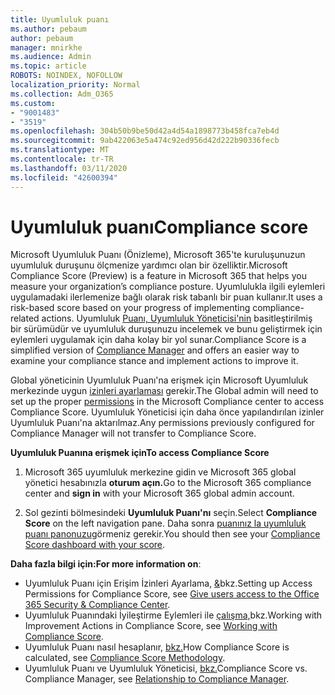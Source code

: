 ```yaml
---
title: Uyumluluk puanı
ms.author: pebaum
author: pebaum
manager: mnirkhe
ms.audience: Admin
ms.topic: article
ROBOTS: NOINDEX, NOFOLLOW
localization_priority: Normal
ms.collection: Adm_O365
ms.custom:
- "9001483"
- "3519"
ms.openlocfilehash: 304b50b9be50d42a4d54a1898773b458fca7eb4d
ms.sourcegitcommit: 9ab422063e5a474c92ed956d42d222b90336fecb
ms.translationtype: MT
ms.contentlocale: tr-TR
ms.lasthandoff: 03/11/2020
ms.locfileid: "42600394"
---
```

# <a name="compliance-score"></a><span data-ttu-id="5c41e-102">Uyumluluk puanı</span><span class="sxs-lookup"><span data-stu-id="5c41e-102">Compliance score</span></span>

<span data-ttu-id="5c41e-103">Microsoft Uyumluluk Puanı (Önizleme), Microsoft 365'te kuruluşunuzun uyumluluk duruşunu ölçmenize yardımcı olan bir özelliktir.</span><span class="sxs-lookup"><span data-stu-id="5c41e-103">Microsoft Compliance Score (Preview) is a feature in Microsoft 365 that helps you measure your organization’s compliance posture.</span></span> <span data-ttu-id="5c41e-104">Uyumlulukla ilgili eylemleri uygulamadaki ilerlemenize bağlı olarak risk tabanlı bir puan kullanır.</span><span class="sxs-lookup"><span data-stu-id="5c41e-104">It uses a risk-based score based on your progress of implementing compliance-related actions.</span></span>   <span data-ttu-id="5c41e-105">Uyumluluk [Puanı, Uyumluluk Yöneticisi'nin](https://docs.microsoft.com/microsoft-365/compliance/compliance-manager-overview) basitleştirilmiş bir sürümüdür ve uyumluluk duruşunuzu incelemek ve bunu geliştirmek için eylemleri uygulamak için daha kolay bir yol sunar.</span><span class="sxs-lookup"><span data-stu-id="5c41e-105">Compliance Score is a simplified version of [Compliance Manager](https://docs.microsoft.com/microsoft-365/compliance/compliance-manager-overview) and offers an easier way to examine your compliance stance and implement actions to improve it.</span></span> 

<span data-ttu-id="5c41e-106">Global yöneticinin Uyumluluk Puanı'na erişmek için Microsoft Uyumluluk merkezinde uygun [izinleri ayarlaması](https://docs.microsoft.com/microsoft-365/security/office-365-security/permissions-in-the-security-and-compliance-center) gerekir.</span><span class="sxs-lookup"><span data-stu-id="5c41e-106">The Global admin will need to set up the proper [permissions](https://docs.microsoft.com/microsoft-365/security/office-365-security/permissions-in-the-security-and-compliance-center) in the Microsoft Compliance center to access Compliance Score.</span></span>  <span data-ttu-id="5c41e-107">Uyumluluk Yöneticisi için daha önce yapılandırılan izinler Uyumluluk Puanı'na aktarılmaz.</span><span class="sxs-lookup"><span data-stu-id="5c41e-107">Any permissions previously configured for Compliance Manager will not transfer to Compliance Score.</span></span>

<span data-ttu-id="5c41e-108">**Uyumluluk Puanına erişmek için**</span><span class="sxs-lookup"><span data-stu-id="5c41e-108">**To access Compliance Score**</span></span>

1. <span data-ttu-id="5c41e-109">Microsoft 365 uyumluluk merkezine gidin ve Microsoft 365 global yönetici hesabınızla **oturum açın.**</span><span class="sxs-lookup"><span data-stu-id="5c41e-109">Go to the Microsoft 365 compliance center and **sign in** with your Microsoft 365 global admin account.</span></span>

2. <span data-ttu-id="5c41e-110">Sol gezinti bölmesindeki **Uyumluluk Puanı'nı** seçin.</span><span class="sxs-lookup"><span data-stu-id="5c41e-110">Select **Compliance Score** on the left navigation pane.</span></span> <span data-ttu-id="5c41e-111">Daha sonra [puanınız la uyumluluk puanı panonuzu](https://docs.microsoft.com/microsoft-365/compliance/compliance-score-setup#understand-the-compliance-score-dashboard)görmeniz gerekir.</span><span class="sxs-lookup"><span data-stu-id="5c41e-111">You should then see your [Compliance Score dashboard with your score](https://docs.microsoft.com/microsoft-365/compliance/compliance-score-setup#understand-the-compliance-score-dashboard).</span></span>
 

<span data-ttu-id="5c41e-112">**Daha fazla bilgi için:**</span><span class="sxs-lookup"><span data-stu-id="5c41e-112">**For more information on**:</span></span>

- <span data-ttu-id="5c41e-113">Uyumluluk Puanı için Erişim İzinleri Ayarlama, [&](https://docs.microsoft.com/microsoft-365/security/office-365-security/grant-access-to-the-security-and-compliance-center)bkz.</span><span class="sxs-lookup"><span data-stu-id="5c41e-113">Setting up Access Permissions for Compliance Score, see [Give users access to the Office 365 Security & Compliance Center](https://docs.microsoft.com/microsoft-365/security/office-365-security/grant-access-to-the-security-and-compliance-center).</span></span>
- <span data-ttu-id="5c41e-114">Uyumluluk Puanındaki İyileştirme Eylemleri ile [çalışma,](https://docs.microsoft.com/microsoft-365/compliance/working-with-compliance-score)bkz.</span><span class="sxs-lookup"><span data-stu-id="5c41e-114">Working with Improvement Actions in Compliance Score, see  [Working with Compliance Score](https://docs.microsoft.com/microsoft-365/compliance/working-with-compliance-score).</span></span>
- <span data-ttu-id="5c41e-115">Uyumluluk Puanı nasıl hesaplanır, [bkz.](https://docs.microsoft.com/microsoft-365/compliance/compliance-score-methodology)</span><span class="sxs-lookup"><span data-stu-id="5c41e-115">How Compliance Score is calculated, see [Compliance Score Methodology](https://docs.microsoft.com/microsoft-365/compliance/compliance-score-methodology).</span></span>
- <span data-ttu-id="5c41e-116">Uyumluluk Puanı ve Uyumluluk Yöneticisi, [bkz.](https://docs.microsoft.com/microsoft-365/compliance/compliance-score#relationship-to-compliance-manager)</span><span class="sxs-lookup"><span data-stu-id="5c41e-116">Compliance Score vs. Compliance Manager, see [Relationship to Compliance Manager](https://docs.microsoft.com/microsoft-365/compliance/compliance-score#relationship-to-compliance-manager).</span></span>

